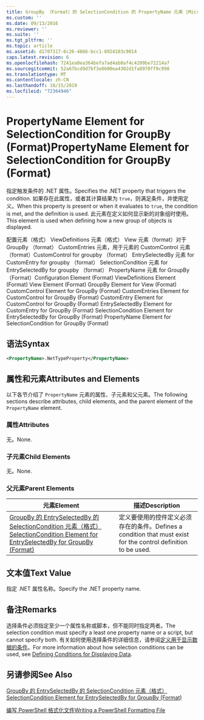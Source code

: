 ```yaml
---
title: GroupBy （Format）的 SelectionCondition 的 PropertyName 元素 |Microsoft Docs
ms.custom: ''
ms.date: 09/13/2016
ms.reviewer: ''
ms.suite: ''
ms.tgt_pltfrm: ''
ms.topic: article
ms.assetid: d1707317-6c26-4866-bcc1-8924103c9014
caps.latest.revision: 6
ms.openlocfilehash: 7241ea0ea364befa7ad4ab0af4c4209be72214a7
ms.sourcegitcommit: 52a67bcd9d7bf3e8600ea4302d1fa8970ff9c998
ms.translationtype: MT
ms.contentlocale: zh-CN
ms.lasthandoff: 10/15/2019
ms.locfileid: "72364946"
---
```

# <a name="propertyname-element-for-selectioncondition-for-groupby-format"></a><span data-ttu-id="3c10c-102">PropertyName Element for SelectionCondition for GroupBy (Format)</span><span class="sxs-lookup"><span data-stu-id="3c10c-102">PropertyName Element for SelectionCondition for GroupBy (Format)</span></span>

<span data-ttu-id="3c10c-103">指定触发条件的 .NET 属性。</span><span class="sxs-lookup"><span data-stu-id="3c10c-103">Specifies the .NET property that triggers the condition.</span></span> <span data-ttu-id="3c10c-104">如果存在此属性，或者其计算结果为 `true`，则满足条件，并使用定义。</span><span class="sxs-lookup"><span data-stu-id="3c10c-104">When this property is present or when it evaluates to `true`, the condition is met, and the definition is used.</span></span> <span data-ttu-id="3c10c-105">此元素在定义如何显示新的对象组时使用。</span><span class="sxs-lookup"><span data-stu-id="3c10c-105">This element is used when defining how a new group of objects is displayed.</span></span>

<span data-ttu-id="3c10c-106">配置元素（格式） ViewDefinitions 元素（格式） View 元素（format）对于 GroupBy （format） CustomEntries 元素，用于元素的 CustomControl 元素（format）CustomControl for groupby （format） EntrySelectedBy 元素 for CustomEntry for groupby （format） SelectionCondition 元素 for EntrySelectedBy for groupby （format） PropertyName 元素 for GroupBy （Format）</span><span class="sxs-lookup"><span data-stu-id="3c10c-106">Configuration Element (Format) ViewDefinitions Element (Format) View Element (Format) GroupBy Element for View (Format) CustomControl Element for GroupBy (Format) CustomEntries Element for CustomControl for GroupBy (Format) CustomEntry Element for CustomControl for GroupBy (Format) EntrySelectedBy Element for CustomEntry for GroupBy (Format) SelectionCondition Element for EntrySelectedBy for GroupBy (Format) PropertyName Element for SelectionCondition for GroupBy (Format)</span></span>

## <a name="syntax"></a><span data-ttu-id="3c10c-107">语法</span><span class="sxs-lookup"><span data-stu-id="3c10c-107">Syntax</span></span>

```xml
<PropertyName>.NetTypeProperty</PropertyName>
```

## <a name="attributes-and-elements"></a><span data-ttu-id="3c10c-108">属性和元素</span><span class="sxs-lookup"><span data-stu-id="3c10c-108">Attributes and Elements</span></span>

<span data-ttu-id="3c10c-109">以下各节介绍了 `PropertyName` 元素的属性、子元素和父元素。</span><span class="sxs-lookup"><span data-stu-id="3c10c-109">The following sections describe attributes, child elements, and the parent element of the `PropertyName` element.</span></span>

### <a name="attributes"></a><span data-ttu-id="3c10c-110">属性</span><span class="sxs-lookup"><span data-stu-id="3c10c-110">Attributes</span></span>

<span data-ttu-id="3c10c-111">无。</span><span class="sxs-lookup"><span data-stu-id="3c10c-111">None.</span></span>

### <a name="child-elements"></a><span data-ttu-id="3c10c-112">子元素</span><span class="sxs-lookup"><span data-stu-id="3c10c-112">Child Elements</span></span>

<span data-ttu-id="3c10c-113">无。</span><span class="sxs-lookup"><span data-stu-id="3c10c-113">None.</span></span>

### <a name="parent-elements"></a><span data-ttu-id="3c10c-114">父元素</span><span class="sxs-lookup"><span data-stu-id="3c10c-114">Parent Elements</span></span>

|<span data-ttu-id="3c10c-115">元素</span><span class="sxs-lookup"><span data-stu-id="3c10c-115">Element</span></span>|<span data-ttu-id="3c10c-116">描述</span><span class="sxs-lookup"><span data-stu-id="3c10c-116">Description</span></span>|
|-------------|-----------------|
|[<span data-ttu-id="3c10c-117">GroupBy 的 EntrySelectedBy 的 SelectionCondition 元素（格式）</span><span class="sxs-lookup"><span data-stu-id="3c10c-117">SelectionCondition Element for EntrySelectedBy for GroupBy (Format)</span></span>](./selectioncondition-element-for-entryselectedby-for-groupby-format.md)|<span data-ttu-id="3c10c-118">定义要使用的控件定义必须存在的条件。</span><span class="sxs-lookup"><span data-stu-id="3c10c-118">Defines a condition that must exist for the control definition to be used.</span></span>|

## <a name="text-value"></a><span data-ttu-id="3c10c-119">文本值</span><span class="sxs-lookup"><span data-stu-id="3c10c-119">Text Value</span></span>

<span data-ttu-id="3c10c-120">指定 .NET 属性名称。</span><span class="sxs-lookup"><span data-stu-id="3c10c-120">Specify the .NET property name.</span></span>

## <a name="remarks"></a><span data-ttu-id="3c10c-121">备注</span><span class="sxs-lookup"><span data-stu-id="3c10c-121">Remarks</span></span>

<span data-ttu-id="3c10c-122">选择条件必须指定至少一个属性名称或脚本，但不能同时指定两者。</span><span class="sxs-lookup"><span data-stu-id="3c10c-122">The selection condition must specify a least one property name or a script, but cannot specify both.</span></span> <span data-ttu-id="3c10c-123">有关如何使用选择条件的详细信息，请参阅[定义用于显示数据的条件](./defining-conditions-for-displaying-data.md)。</span><span class="sxs-lookup"><span data-stu-id="3c10c-123">For more information about how selection conditions can be used, see [Defining Conditions for Displaying Data](./defining-conditions-for-displaying-data.md).</span></span>

## <a name="see-also"></a><span data-ttu-id="3c10c-124">另请参阅</span><span class="sxs-lookup"><span data-stu-id="3c10c-124">See Also</span></span>

[<span data-ttu-id="3c10c-125">GroupBy 的 EntrySelectedBy 的 SelectionCondition 元素（格式）</span><span class="sxs-lookup"><span data-stu-id="3c10c-125">SelectionCondition Element for EntrySelectedBy for GroupBy (Format)</span></span>](./selectioncondition-element-for-entryselectedby-for-groupby-format.md)

[<span data-ttu-id="3c10c-126">编写 PowerShell 格式化文件</span><span class="sxs-lookup"><span data-stu-id="3c10c-126">Writing a PowerShell Formatting File</span></span>](./writing-a-powershell-formatting-file.md)
